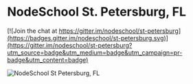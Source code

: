 # NodeSchool St. Petersburg, FL

[![Join the chat at https://gitter.im/nodeschool/st-petersburg](https://badges.gitter.im/nodeschool/st-petersburg.svg)](https://gitter.im/nodeschool/st-petersburg?utm_source=badge&utm_medium=badge&utm_campaign=pr-badge&utm_content=badge)

![NodeSchool St Petersburg, FL](https://raw.githubusercontent.com/nodeschool/st-petersburg/master/nodeschool-stpete.png)
